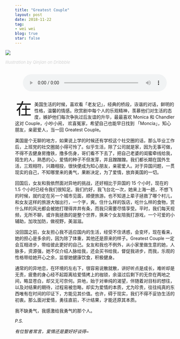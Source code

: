 ```yaml
---
title: "Greatest Couple"
layout: post
date: 2018-11-22
tag:
- wei wei
blog: true
star: false
---
```

<style>
ul li {line-height: unset;}

.wrapper-hero {
  width: 112%;
  margin-left: -6%;
}
 
.fl {
  float: left;
  font-size: 50px;
  line-height: 50px;
  padding-top: 0;
  padding-right: 8px;
  padding-left: 3px;
}
</style>

<div class="wrapper-hero">

<img src="https://www.cyfyifanchen.com/assets/images/follow-heart.gif" />

<a class="link-to-author"
   style="
          font-style: italic;
          text-decoration: none;
          color: lightgray;
          font-size: 13px;
          display: block;
          margin-top: 10px;
         "
href="https://dribbble.com/UIcousin">Illustration by Qinjian on Dribbble</a>
</div>

<audio style="display: block; margin: 30px auto; width: 90%;" src="https://www.cyfyifanchen.com/assets/audio/follow-heart.mp3" controls="controls" ></audio>

<span class="fl">在</span>美国生活的时候，喜欢看「老友记」，经典的桥段，诙谐的对话，鲜明的性格，温馨的情感。欣赏剧中每个人的乐观精神，羡慕他们对生活的态度，嫉妒他们每次争执过后友谊的升华，最最喜欢 Monica 和 Chandler 这对 Couple，小吵小闹， 欢喜冤家，希望自己也能早日找到 「Moncia」，知心朋友，亲密爱人，当一回 Greatest Couple。

美国是个无聊的地方，如果说上学的时候还有学校这个社交圈的话，那么毕业工作后，上班党的社交圈就小得可怜了。似乎生活，除了公司就是家，因为无事可做，不得不去健身房撸铁，撸多伤身，哥们看不下去了，把自己老婆的闺蜜牵线给我，陌生的人，熟悉的心，爱情的种子不但发芽，并且蹭蹭蹭。我们都长期在国外生活，三观相符，兴趣相投，很快便成为知心朋友，亲密爱人。对于异国问题，一贯现实的自己，不知哪里来的勇气，果断决定，为了爱情，放弃美国的一切。

回国后，女友和我依然面对异地的挑战，还好相比于异国的 15 个小时，现在的 1.5 个小时已经令我们很知足。我们约好，我飞台北一次，她来上海一趟，不想飞的时候，就约定在另一个城市见面，顺便旅游。也不知道上辈子拯救了哪个村儿，和女友这样的旅游大咖出行，一个字，爽。住什么样的饭店，吃什么样的食物，赏什么样的风光都会被她打理得井井有条，而我只需要尽情享受。平时，我们每天视频，无所不聊，或许我拯救的是整个世界，换来个女友陪我打游戏，一个可爱的小辅助，加攻加防，做视野，美滋滋。

没回国之前，女友担心我不适应国内的生活，经受不住诱惑，会变坏，现在看来，她的担心是多余的，因为除了体重，其他还是原来的样子。Greatest Couple 一定会互相进步，带给彼此更好的自己。女友和我也不例外，从小家里做生意的她，人脉多，资源强，她不仅介绍人脉给我，还会买书给我，督促我进步，而我，乐观的性格带给她开心之余，监督她健康饮食，积极健身。

通常的的异地恋，在环境的左右下，很容易说散就散，讲好听点是成长，难听却是无责，疲惫的身心经不起距离给爱情拷上的枷锁，余温过后剩下的无奈在两地之间，略显苍白，却又无可奈何。异地，始于对单纯的渴望，伴随着对目标的想往，以及对结果的期待，过程易被忽略，却实为爱情的本质，尤为珍贵，往往纯真的东西唯有在时间的印证下，方能见其价值。也许，碍于现实，我们不得不妥协生活的初衷。那么面对爱情，勇往直前，不计结果，才能还原其本质。

我不缺勇气，我感激给我勇气的那个人。

*P.S.*

*有位智者常言，爱情还是要好好谈得~*
